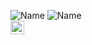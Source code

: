 ![Name](https://i.imgur.com/pPHCIwR.gif)
![Name](https://imgur.com/it55MM7.png)
<br />
<a href="https://www.linkedin.com/in/mehdimabrouki/">
  <img align="left" alt="Mehdi's LinkdeIn" width="22px" src="https://cdn.jsdelivr.net/npm/simple-icons@v3/icons/linkedin.svg" />
</a>
